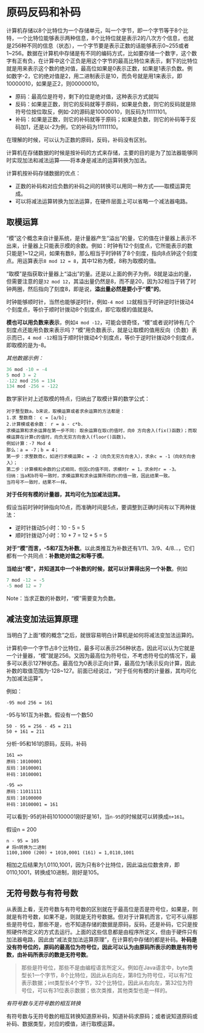 # 原码反码和补码

计算机存储以8个比特位为一个存储单元，叫一个字节，即一个字节等于8个比特，一个比特位能够表示两种信息，8个比特位就是表示2的八次方个信息，也就是256种不同的信息（状态），一个字节要是表示正数的话能够表示0~255或者1~256。数据在计算机中存储是有不同的编码方式，比如要存储一个数字，这个数字有正有负，在计算中这个正负是用这个字节的最高比特位来表示，剩下的比特位就是用来表示这个数的绝对值，最高位如果是0表示正数，如果是1表示负数。例如数字-2，它的绝对值是2，用二进制表示是10，而负号就是用1来表示，即10000010，如果是正2，则00000010。

- 原码：最高位是符号，剩下的位是绝对值，这种表示方式就叫
- 反码：如果是正数，则它的反码就等于原码，如果是负数，则它的反码就是除符号位按位取反，例如-2的源码是10000010，则反码为11111101。
- 补码：如果是正数，则它的补码就等于原码；如果是负数，则它的补码等于反码加1，还是以-2为例，它的补码为11111110。

在理解的时候，可以认为正数的原码，反码，补码没有区别。

计算机在存储数据的时候是按补码的方式来存储，主要的目的是为了加法器能够同时实现加法和减法运算——将本身是减法的运算转换为加法。

计算机按补码存储数据的优点：

- 正数的补码和对应负数的补码之间的转换可以用同一种方式——取模运算完成。
- 可以将减法运算转换为加法运算，在硬件层面上可以省略一个减法器电路。

## 取模运算

 “模”这个概念来自计量系统，是计量器产生“溢出”的量，它的值在计量器上表示不出来，计量器上只能表示模的余数。例如：时钟有12个刻度点，它所能表示的数只能是1~12之间，如果有数8，那么相当于时钟转了8个刻度，指向8点钟这个刻度点。用运算表示`8 mod 12 = 8`，其中12称为模，8称为取模的值。

“取模”是指获取计量器上“溢出”的量。还是以上面的例子为例，8就是溢出的量，但需要注意的是`32 mod 12`，其溢出量仍然是8，而不是20，因为32相当于转了时钟两圈，然后指向了刻度8，即是说，**溢出量必然是要小于“模”的**。

时钟能够顺时针，当然也能够逆时针，例如`-4 mod 12`就相当于时钟逆时针拨动4个刻度点，等价于顺时针拨动8个刻度点，即它取模的值就是8。

**模也可以用负数来表示**，例如`4 mod -12`，可能会很奇怪，“模”或者说时钟有几个刻度点还能用负数来表示吗？“模”用负数表示，就是让取模的值用反向（负数）表示而已，`4 mod -12`相当于顺时针拨动4个刻度点，等价于逆时针拨动8个刻度点，即取模的是为-8。

*其他数据示例：*

```c
36 mod -10 = -4
5 mod 3 = 2
-122 mod 256 = 134
134 mod -256 = -122
```

数学家针对上述取模的特点，归纳出了取模计算的数学公式：

```
对于整型数a，b来说，取模运算或者求余运算的方法都是：
1.求 整数商： c = [a/b];
2.计算模或者余数： r = a - c*b.
求模运算和求余运算在第一步不同: 取余运算在取c的值时，向0 方向舍入(fix()函数)；而取模运算在计算c的值时，向负无穷方向舍入(floor()函数)。
例如计算：-7 Mod 4
那么：a = -7；b = 4；
第一步：求整数商c，如进行求模运算c = -2（向负无穷方向舍入），求余c = -1（向0方向舍入）；
第二步：计算模和余数的公式相同，但因c的值不同，求模时r = 1，求余时r = -3。
归纳：当a和b符号一致时，求模运算和求余运算所得的c的值一致，因此结果一致。
当符号不一致时，结果不一样。
```

**对于任何有模的计量器，其均可化为加减法运算。**

假设当前时钟时钟指向10点，而准确时间是5点，要调整到正确时间有以下两种拨法：

- 逆时针拨动5小时：10 - 5 = 5
- 顺时针拨动7小时：10 + 7 = 12 + 5 = 5

**对于“模”而言，-5和7互为补数**。以此类推互为补数还有1/11、3/9、4/8...，它们都有一个共同点：**补数绝对值之和等于模**。

**当给出“模”，并知道其中一个补数的时候，就可以计算得出另一个补数**。例如

```c
7 mod -12 = -5
-5 mod 12 = 7
```

Note：当求正数的补数时，“模”需要变为负数。

## 减法变加法运算原理

当明白了上面“模的概念”之后，就很容易明白计算机是如何将减法变加法运算的。

计算机中一个字节占8个比特位，最多可以表示256种状态，因此可以认为它就是一个计量器，“模”就是256。又因为最高位为符号位，不考虑符号位的情况下，最多可以表示127种状态。最高位为0表示正向计算，最高位为1表示反向计算，因此补数的取值范围为-128~127。前面已经说过，“对于任何有模的计量器，其均可化为加减法运算”。

例如：

```
-95 mod 256 = 161
```

-95与161互为补数。假设有一个数50

```
50 - 95 = 256 - 45 = 211
50 + 161 = 211
```

分析-95和161的原码，反码，补码

```
161 =>
原码：10100001
反码：10100001
补码：10100001

-95 =>
原码：11011111
反码：10100000
补码：10100001 = 161
```

可以看到-95的补码10100001刚好是161，当`n-95`的时候就可以转换成`n+161`。

假设n = 200

```
n - 95 = 105
# 将n转换为二进制
1100,1000 (200) + 1010,0001 (161) = 1,0110,1001
```

相加之后结果为1,0110,1001，因为只有8个比特位，因此溢出位数舍弃，即0110,1001，转换成10进制，刚好是105。

## 无符号数与有符号数

从表面上看，无符号数与有符号数的区别就在于最高位是否是符号位，如果是，则就是有符号数，如果不是，则就是无符号数据。但对于计算机而言，它可不认得那些是符号位，那些不是，也不知道存储的数据是原码，反码，还是补码，它只是按照硬件所定义的方式去运行。上面的这些信息都是由程序所定义，但由于硬件只有加法器电路，因此由“减法变加法运算原理”，在计算机中存储的都是补码。**补码是没有符号位的，原码的最高位为符号位，因此可以认为由原码所表示的数是有符号数，由补码所表示的数是无符号数**。

> 那些是符号位，那些不是由编程语言所定义。例如在Java语言中，byte类型长1一个字节，8个比特位，因此从右向左，第8位为符号位，可以有7位表示数据；int类型长4个字节，32个比特位，因此从右向左，第32位为符号位，可以有31位表示数据；依次类推，其他类型也是一样的。

*有符号数与无符号数的相互转换*

有符号数与无符号数的相互转换知道原补码，知道补码求原码；或者说知道原码或补码、数据类型，对应的模值，进行取模运算。

